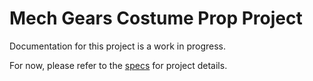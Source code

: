 # Mech Gears Costume Prop Project
Documentation for this project is a work in progress.

For now, please refer to the [specs](specs.yaml) for project details.
